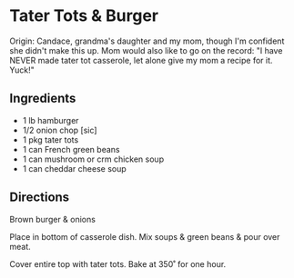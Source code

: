 # Tater Tots & Burger

Origin: Candace, grandma's daughter and my mom, though I'm confident she didn't make this up. Mom would also like to go on the record: "I have NEVER made tater tot casserole, let alone give my mom a recipe for it. Yuck!"

## Ingredients

- 1 lb hamburger
- 1/2 onion chop [sic]
- 1 pkg tater tots
- 1 can French green beans
- 1 can mushroom or crm chicken soup
- 1 can cheddar cheese soup

## Directions

Brown burger & onions

Place in bottom of casserole dish. Mix soups & green beans & pour over meat.

Cover entire top with tater tots. Bake at 350˚ for one hour.